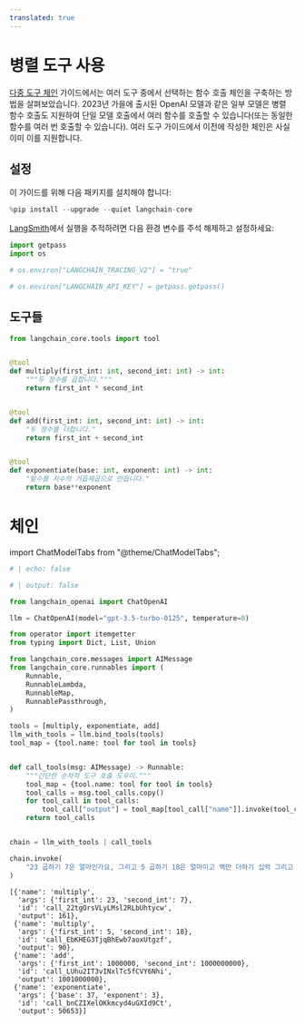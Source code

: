 ```yaml
---
translated: true
---
```


# 병렬 도구 사용

[다중 도구 체인](/docs/use_cases/tool_use/multiple_tools) 가이드에서는 여러 도구 중에서 선택하는 함수 호출 체인을 구축하는 방법을 살펴보았습니다. 2023년 가을에 출시된 OpenAI 모델과 같은 일부 모델은 병렬 함수 호출도 지원하여 단일 모델 호출에서 여러 함수를 호출할 수 있습니다(또는 동일한 함수를 여러 번 호출할 수 있습니다). 여러 도구 가이드에서 이전에 작성한 체인은 사실 이미 이를 지원합니다.

## 설정

이 가이드를 위해 다음 패키지를 설치해야 합니다:

```python
%pip install --upgrade --quiet langchain-core
```

[LangSmith](/docs/langsmith/)에서 실행을 추적하려면 다음 환경 변수를 주석 해제하고 설정하세요:

```python
import getpass
import os

# os.environ["LANGCHAIN_TRACING_V2"] = "true"

# os.environ["LANGCHAIN_API_KEY"] = getpass.getpass()

```

## 도구들

```python
from langchain_core.tools import tool


@tool
def multiply(first_int: int, second_int: int) -> int:
    """두 정수를 곱합니다."""
    return first_int * second_int


@tool
def add(first_int: int, second_int: int) -> int:
    "두 정수를 더합니다."
    return first_int + second_int


@tool
def exponentiate(base: int, exponent: int) -> int:
    "밑수를 지수의 거듭제곱으로 만듭니다."
    return base**exponent
```

# 체인

import ChatModelTabs from "@theme/ChatModelTabs";

<ChatModelTabs customVarName="llm" hideGoogle="true"/>

```python
# | echo: false

# | output: false

from langchain_openai import ChatOpenAI

llm = ChatOpenAI(model="gpt-3.5-turbo-0125", temperature=0)
```

```python
from operator import itemgetter
from typing import Dict, List, Union

from langchain_core.messages import AIMessage
from langchain_core.runnables import (
    Runnable,
    RunnableLambda,
    RunnableMap,
    RunnablePassthrough,
)

tools = [multiply, exponentiate, add]
llm_with_tools = llm.bind_tools(tools)
tool_map = {tool.name: tool for tool in tools}


def call_tools(msg: AIMessage) -> Runnable:
    """간단한 순차적 도구 호출 도우미."""
    tool_map = {tool.name: tool for tool in tools}
    tool_calls = msg.tool_calls.copy()
    for tool_call in tool_calls:
        tool_call["output"] = tool_map[tool_call["name"]].invoke(tool_call["args"])
    return tool_calls


chain = llm_with_tools | call_tools
```

```python
chain.invoke(
    "23 곱하기 7은 얼마인가요, 그리고 5 곱하기 18은 얼마이고 백만 더하기 십억 그리고 서른일곱을 세제곱하세요"
)
```

```output
[{'name': 'multiply',
  'args': {'first_int': 23, 'second_int': 7},
  'id': 'call_22tgOrsVLyLMsl2RLbUhtycw',
  'output': 161},
 {'name': 'multiply',
  'args': {'first_int': 5, 'second_int': 18},
  'id': 'call_EbKHEG3TjqBhEwb7aoxUtgzf',
  'output': 90},
 {'name': 'add',
  'args': {'first_int': 1000000, 'second_int': 1000000000},
  'id': 'call_LUhu2IT3vINxlTc5fCVY6Nhi',
  'output': 1001000000},
 {'name': 'exponentiate',
  'args': {'base': 37, 'exponent': 3},
  'id': 'call_bnCZIXelOKkmcyd4uGXId9Ct',
  'output': 50653}]
```